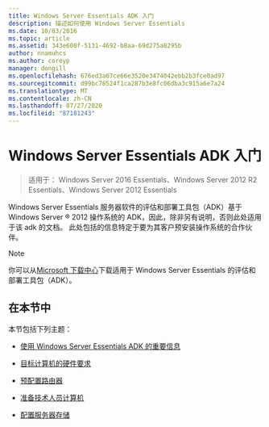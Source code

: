 ```yaml
---
title: Windows Server Essentials ADK 入门
description: 描述如何使用 Windows Server Essentials
ms.date: 10/03/2016
ms.topic: article
ms.assetid: 343e600f-5131-4692-b8aa-69d275a8295b
author: nnamuhcs
ms.author: coreyp
manager: dongill
ms.openlocfilehash: 676ed3a67ce66e3520e3474042ebb2b3fce0ad97
ms.sourcegitcommit: d99bc78524f1ca287b3e8fc06dba3c915a6e7a24
ms.translationtype: MT
ms.contentlocale: zh-CN
ms.lasthandoff: 07/27/2020
ms.locfileid: "87181243"
---
```

# <a name="getting-started-with-the-windows-server-essentials-adk"></a>Windows Server Essentials ADK 入门

>适用于： Windows Server 2016 Essentials、Windows Server 2012 R2 Essentials、Windows Server 2012 Essentials

Windows Server Essentials 服务器软件的评估和部署工具包（ADK）基于 Windows Server &reg; 2012 操作系统的 ADK，因此，除非另有说明，否则此处适用于该 adk 的文档。 此处包括的信息特定于要为其客户预安装操作系统的合作伙伴。

> [!NOTE]
>  你可以从[Microsoft 下载中心](https://www.microsoft.com/download/details.aspx?id=34866)下载适用于 Windows Server Essentials 的评估和部署工具包（ADK）。

## <a name="in-this-section"></a>在本节中
 本节包括下列主题：


-   [使用 Windows Server Essentials ADK 的重要信息](Important-Information-for-Using-the-Windows-Server-Essentials-ADK.md)

-   [目标计算机的硬件要求](Hardware-Requirements-for-the-Target-Computer.md)

-   [预配置路由器](Preconfiguring-a-Router.md)

-   [准备技术人员计算机](Prepare-the-Technician-Computer.md)

-   [配置服务器存储](Configure-Server-Storage.md)


